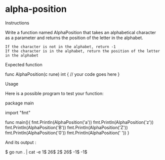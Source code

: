 # alpha-position
Instructions

Write a function named AlphaPosition that takes an alphabetical character as a parameter and returns the position of the letter in the alphabet.

    If the character is not in the alphabet, return -1
    If the character is in the alphabet, return the position of the letter in the alphabet

Expected function

func AlphaPosition(c rune) int {
    // your code goes here
}

Usage

Here is a possible program to test your function:

package main

import "fmt"

func main(){
    fmt.Println(AlphaPosition('a'))
    fmt.Println(AlphaPosition('z'))
    fmt.Println(AlphaPosition('B'))
    fmt.Println(AlphaPosition('Z'))
    fmt.Println(AlphaPosition('0'))
    fmt.Println(AlphaPosition(' '))
}

And its output :

$ go run . | cat -e
1$
26$
2$
26$
-1$
-1$
